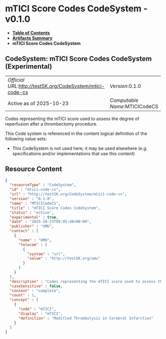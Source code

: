 # mTICI Score Codes CodeSystem - v0.1.0

* [**Table of Contents**](toc.md)
* [**Artifacts Summary**](artifacts.md)
* **mTICI Score Codes CodeSystem**

## CodeSystem: mTICI Score Codes CodeSystem (Experimental) 

| | |
| :--- | :--- |
| *Official URL*:http://testSK.org/CodeSystem/mtici-code-cs | *Version*:0.1.0 |
| Active as of 2025-10-23 | *Computable Name*:MTICICodeCS |

 
Codes representing the mTICI score used to assess the degree of reperfusion after a thrombectomy procedure. 

 This Code system is referenced in the content logical definition of the following value sets: 

* This CodeSystem is not used here; it may be used elsewhere (e.g. specifications and/or implementations that use this content)



## Resource Content

```json
{
  "resourceType" : "CodeSystem",
  "id" : "mtici-code-cs",
  "url" : "http://testSK.org/CodeSystem/mtici-code-cs",
  "version" : "0.1.0",
  "name" : "MTICICodeCS",
  "title" : "mTICI Score Codes CodeSystem",
  "status" : "active",
  "experimental" : true,
  "date" : "2025-10-23T09:05:48+00:00",
  "publisher" : "UMU",
  "contact" : [
    {
      "name" : "UMU",
      "telecom" : [
        {
          "system" : "url",
          "value" : "http://testSK.org/umu"
        }
      ]
    }
  ],
  "description" : "Codes representing the mTICI score used to assess the degree of reperfusion after a thrombectomy procedure.",
  "caseSensitive" : false,
  "content" : "complete",
  "count" : 1,
  "concept" : [
    {
      "code" : "mTICI",
      "display" : "mTICI",
      "definition" : "Modified Thrombolysis in Cerebral Infarction"
    }
  ]
}

```
